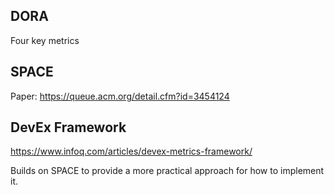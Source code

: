 ## DORA

Four key metrics

## SPACE

Paper: https://queue.acm.org/detail.cfm?id=3454124

## DevEx Framework

https://www.infoq.com/articles/devex-metrics-framework/

Builds on SPACE to provide a more practical approach for how to implement it.
